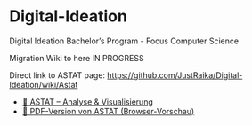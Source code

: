# Digital-Ideation
Digital Ideation Bachelor’s Program - Focus Computer Science

Migration Wiki to here IN PROGRESS

Direct link to ASTAT page: https://github.com/JustRaika/Digital-Ideation/wiki/Astat

- [🔬 ASTAT – Analyse & Visualisierung](./static-wiki/astat/Astat.html)
- [📄 PDF-Version von ASTAT (Browser-Vorschau)](./static-wiki/astat/Astat.pdf)
